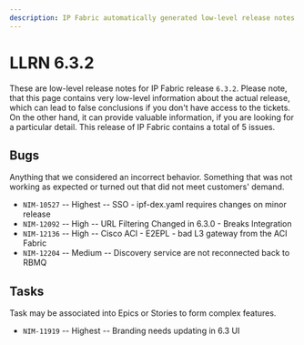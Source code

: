 ```yaml
---
description: IP Fabric automatically generated low-level release notes for version 6.3.2.
---
```


# LLRN 6.3.2

These are low-level release notes for IP Fabric release `6.3.2`. Please note, that this page contains very low-level information about the actual release, which can lead to false conclusions if you don't have access to the tickets. On the other hand, it can provide valuable information, if you are looking for a particular detail. This release of IP Fabric contains a total of 5 issues.

## Bugs

Anything that we considered an incorrect behavior. Something that was not working as expected or turned out that did not meet customers' demand.

- `NIM-10527` -- Highest -- SSO - ipf-dex.yaml requires changes on minor release
- `NIM-12092` -- High -- URL Filtering Changed in 6.3.0 - Breaks Integration
- `NIM-12136` -- High -- Cisco ACI - E2EPL - bad L3 gateway from the ACI Fabric
- `NIM-12204` -- Medium -- Discovery service are not reconnected back to RBMQ

## Tasks

Task may be associated into Epics or Stories to form complex features.

- `NIM-11919` -- Highest -- Branding needs updating in 6.3 UI
